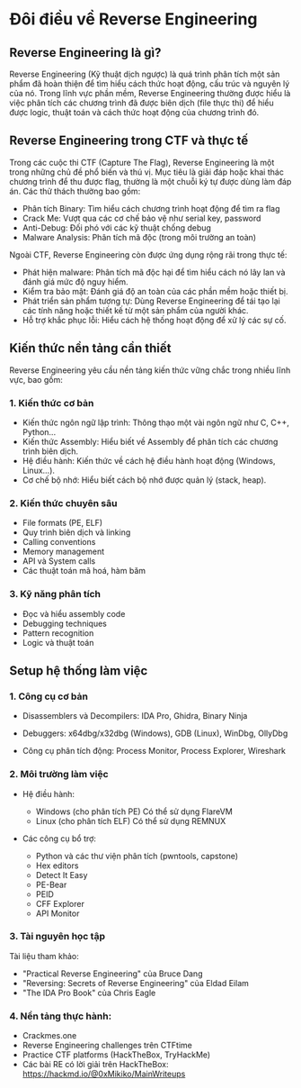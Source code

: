 # Đôi điều về Reverse Engineering

## Reverse Engineering là gì?

Reverse Engineering (Kỹ thuật dịch ngược) là quá trình phân tích một sản phẩm đã hoàn thiện để tìm hiểu cách thức hoạt động, cấu trúc và nguyên lý của nó. Trong lĩnh vực phần mềm, Reverse Engineering thường được hiểu là việc phân tích các chương trình đã được biên dịch (file thực thi) để hiểu được logic, thuật toán và cách thức hoạt động của chương trình đó.

## Reverse Engineering trong CTF và thực tế

Trong các cuộc thi CTF (Capture The Flag), Reverse Engineering là một trong những chủ đề phổ biến và thú vị. Mục tiêu là giải đáp hoặc khai thác chương trình để thu được flag, thường là một chuỗi ký tự được dùng làm đáp án.
Các thử thách thường bao gồm:

- Phân tích Binary: Tìm hiểu cách chương trình hoạt động để tìm ra flag
- Crack Me: Vượt qua các cơ chế bảo vệ như serial key, password
- Anti-Debug: Đối phó với các kỹ thuật chống debug
- Malware Analysis: Phân tích mã độc (trong môi trường an toàn)

Ngoài CTF, Reverse Engineering còn được ứng dụng rộng rãi trong thực tế:

- Phát hiện malware: Phân tích mã độc hại để tìm hiểu cách nó lây lan và đánh giá mức độ nguy hiểm.
- Kiểm tra bảo mật: Đánh giá độ an toàn của các phần mềm hoặc thiết bị.
- Phát triển sản phẩm tương tự: Dùng Reverse Engineering để tái tạo lại các tính năng hoặc thiết kế từ một sản phẩm của người khác.
- Hỗ trợ khắc phục lỗi: Hiểu cách hệ thống hoạt động để xử lý các sự cố.

## Kiến thức nền tảng cần thiết

Reverse Engineering yêu cầu nền tảng kiến thức vững chắc trong nhiều lĩnh vực, bao gồm:

### 1. Kiến thức cơ bản

- Kiến thức ngôn ngữ lập trình: Thông thạo một vài ngôn ngữ như C, C++, Python...
- Kiến thức Assembly: Hiểu biết về Assembly để phân tích các chương trình biên dịch.
- Hệ điều hành: Kiến thức về cách hệ điều hành hoạt động (Windows, Linux...).
- Cơ chế bộ nhớ: Hiểu biết cách bộ nhớ được quản lý (stack, heap).

### 2. Kiến thức chuyên sâu

- File formats (PE, ELF)
- Quy trình biên dịch và linking
- Calling conventions
- Memory management
- API và System calls
- Các thuật toán mã hoá, hàm băm

### 3. Kỹ năng phân tích

- Đọc và hiểu assembly code
- Debugging techniques
- Pattern recognition
- Logic và thuật toán




## Setup hệ thống làm việc

### 1. Công cụ cơ bản

* Disassemblers và Decompilers: IDA Pro, Ghidra, Binary Ninja

* Debuggers: x64dbg/x32dbg (Windows), GDB (Linux), WinDbg, OllyDbg

* Công cụ phân tích động: Process Monitor, Process Explorer, Wireshark

### 2. Môi trường làm việc

* Hệ điều hành:
    * Windows (cho phân tích PE) Có thể sử dụng FlareVM
    * Linux (cho phân tích ELF) Có thể sử dụng REMNUX

* Các công cụ bổ trợ:

    * Python và các thư viện phân tích (pwntools, capstone)
    * Hex editors
    * Detect It Easy
    * PE-Bear
    * PEID
    * CFF Explorer
    * API Monitor

### 3. Tài nguyên học tập
Tài liệu tham khảo:
- "Practical Reverse Engineering" của Bruce Dang
- "Reversing: Secrets of Reverse Engineering" của Eldad Eilam
- "The IDA Pro Book" của Chris Eagle

### 4. Nền tảng thực hành:

- Crackmes.one
- Reverse Engineering challenges trên CTFtime
- Practice CTF platforms (HackTheBox, TryHackMe)
- Các bài RE có lời giải trên HackTheBox: https://hackmd.io/@0xMikiko/MainWriteups